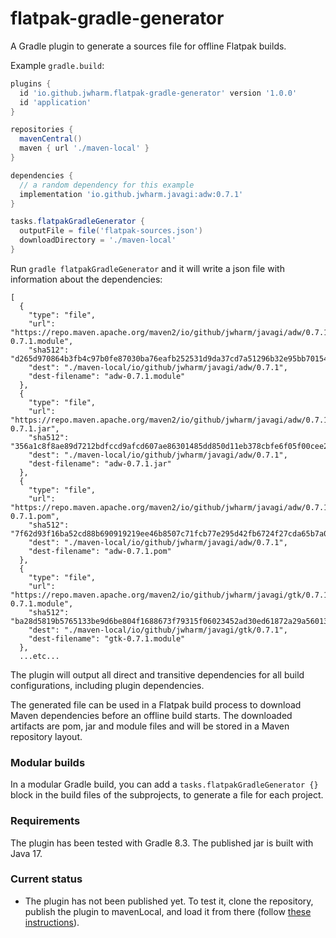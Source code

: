 # flatpak-gradle-generator
A Gradle plugin to generate a sources file for offline Flatpak builds.

Example `gradle.build`:

```groovy
plugins {
  id 'io.github.jwharm.flatpak-gradle-generator' version '1.0.0'
  id 'application'
}

repositories {
  mavenCentral()
  maven { url './maven-local' }
}

dependencies {
  // a random dependency for this example
  implementation 'io.github.jwharm.javagi:adw:0.7.1'
}

tasks.flatpakGradleGenerator {
  outputFile = file('flatpak-sources.json')
  downloadDirectory = './maven-local'
}
```

Run `gradle flatpakGradleGenerator` and it will write a json file with information 
about the dependencies:

```
[
  {
    "type": "file",
    "url": "https://repo.maven.apache.org/maven2/io/github/jwharm/javagi/adw/0.7.1/adw-0.7.1.module",
    "sha512": "d265d970864b3fb4c97b0fe87030ba76eafb252531d9da37cd7a51296b32e95bb70154f0075f6a0d0bc1e41fbd7f23280bdc6b317a1d5808c5a0c4b3a5ac70b5",
    "dest": "./maven-local/io/github/jwharm/javagi/adw/0.7.1",
    "dest-filename": "adw-0.7.1.module"
  },
  {
    "type": "file",
    "url": "https://repo.maven.apache.org/maven2/io/github/jwharm/javagi/adw/0.7.1/adw-0.7.1.jar",
    "sha512": "356a1c8f8ae89d7212bdfccd9afcd607ae86301485dd850d11eb378cbfe6f05f00cee27be368f907b0b941a065564f7ca3fb7ee18b21f4aaf8bec4d4176ba65a",
    "dest": "./maven-local/io/github/jwharm/javagi/adw/0.7.1",
    "dest-filename": "adw-0.7.1.jar"
  },
  {
    "type": "file",
    "url": "https://repo.maven.apache.org/maven2/io/github/jwharm/javagi/adw/0.7.1/adw-0.7.1.pom",
    "sha512": "7f62d93f16ba52cd88b690919219ee46b8507c71fcb77e295d42fb6724f27cda65b7a04673f35083a68d5f6b00aba4e2ef5cb37967d3c6c1687f92f640680a88",
    "dest": "./maven-local/io/github/jwharm/javagi/adw/0.7.1",
    "dest-filename": "adw-0.7.1.pom"
  },
  {
    "type": "file",
    "url": "https://repo.maven.apache.org/maven2/io/github/jwharm/javagi/gtk/0.7.1/gtk-0.7.1.module",
    "sha512": "ba28d5819b5765133be9d6be804f1688673f79315f06023452ad30ed61872a29a56013e7f24b05129b8c8f6d0d3350c042bc5e9170e005143b7511ba0458b275",
    "dest": "./maven-local/io/github/jwharm/javagi/gtk/0.7.1",
    "dest-filename": "gtk-0.7.1.module"
  },
  ...etc...
```

The plugin will output all direct and transitive dependencies for all 
build configurations, including plugin dependencies.

The generated file can be used in a Flatpak build process to download 
Maven dependencies before an offline build starts. The downloaded 
artifacts are pom, jar and module files and will be stored in a 
Maven repository layout.

### Modular builds
In a modular Gradle build, you can add a `tasks.flatpakGradleGenerator {}` block in 
the build files of the subprojects, to generate a file for each project.

### Requirements
The plugin has been tested with Gradle 8.3. The published jar is built 
with Java 17.

### Current status
- The plugin has not been published yet. To test it, clone the repository, 
  publish the plugin to mavenLocal, and load it from there (follow
  [these instructions](https://elmland.blog/2019/08/10/add-mavenlocal-to-gradle-plugin-resolution/)).
